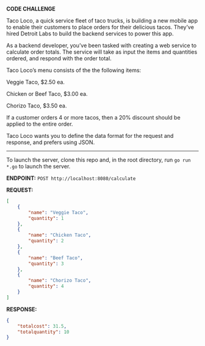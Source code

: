 __CODE CHALLENGE__

Taco Loco, a quick service fleet of taco trucks, is building a new mobile app to enable their customers to place orders for their delicious tacos. They’ve hired Detroit Labs to build the backend services to power this app.

As a backend developer, you’ve been tasked with creating a web service to calculate order totals. The service will take as input the items and quantities ordered, and respond with the order total.

Taco Loco’s menu consists of the the following items:

Veggie Taco, $2.50 ea.

Chicken or Beef Taco, $3.00 ea.

Chorizo Taco, $3.50 ea.

If a customer orders 4 or more tacos, then a 20% discount should be applied to the entire order.

Taco Loco wants you to define the data format for the request and response, and prefers using JSON.

---
To launch the server, clone this repo and, in the root directory, run `go run *.go` to launch the server.

__ENDPOINT:__
```POST http://localhost:8080/calculate```

__REQUEST:__
```json
[
    {
        "name": "Veggie Taco",
        "quantity": 1
    },
    {
        "name": "Chicken Taco",
        "quantity": 2
    },
    {
        "name": "Beef Taco",
        "quantity": 3
    },
    {
        "name": "Chorizo Taco",
        "quantity": 4
    }
]
```

__RESPONSE:__
```json
{
    "totalcost": 31.5,
    "totalquantity": 10
}
```